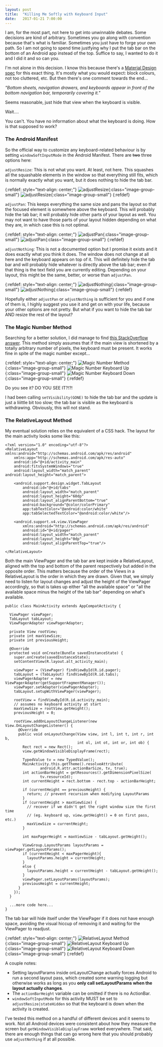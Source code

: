 ```yaml
---
layout: post
title:  "Killing Me Softly with Keyboard Input"
date:   2017-01-21 7:00:00
---
```


I am, for the most part, not here to get into unwinnable debates. Some decisions are kind of arbitrary. Sometimes you go along with convention because that's what is familiar. Sometimes you just have to forge your own path. So I am not going to spend time justfying why I put the tab bar on the bottom of an Android app instead of the top. Suffice to say, I wanted to do it and I did it and so can you.

<!--more-->

I'm not alone in this decision. I know this because there's a [Material Design spec](https://material.io/guidelines/components/bottom-navigation.html#bottom-navigation-specs) for this exact thing. It's mostly what you would expect: block colours, not too cluttered, etc. But then there's one comment towards the end...

*"Bottom sheets, navigation drawers, and keyboards appear in front of the bottom navigation bar, temporarily covering it."*

Seems reasonable, just hide that view when the keyboard is visible.

Wait....

You can't. You have no information about what the keyboard is doing. How is that supposed to work?

### The Android Manifest

So the official way to customize any keyboard-related behaviour is by setting `windowSoftInputMode` in the Android Manifest. There are ~~two~~ three options here:

`adjustResize`: This is not what you want. At least, not here. This squashes all the squashable elements in the window so that everything still fits, which is normally exactly what you want, but it does nothing to hide the tab bar.

{:refdef: style="text-align: center;"}
![adjustResize](/assets/20170122/adjustResize1.gif){:class="image-group-small"}
![adjustResize](/assets/20170122/adjustResize2.gif){:class="image-group-small"}
{:refdef}

`adjustPan`: This keeps everything the same size and pans the layout so that the focused element is somewhere above the keyboard. This will probably hide the tab bar; it will probably hide other parts of your layout as well. You may not want to have those parts of your layout hidden depending on what they are, in which case this is not optimal. 

{:refdef: style="text-align: center;"}
![adjustPan](/assets/20170122/adjustPan1.gif){:class="image-group-small"}
![adjustPan](/assets/20170122/adjustPan2.gif){:class="image-group-small"}
{:refdef}

`adjustNothing`: This is not a documented option but I promise it exists and it does exactly what you think it does. The window does not change at all here and the keyboard appears on top of it. This will definitely hide the tab bar and will probably hide whatever is directly above the tab bar; even if that thing is the text field you are currently editing. Depending on your layout, this might be the same, better, or worse than `adjustPan`.

{:refdef: style="text-align: center;"}
![adjustNothing](/assets/20170122/adjustNothing1.gif){:class="image-group-small"}
![adjustNothing](/assets/20170122/adjustNothing2.gif){:class="image-group-small"}
{:refdef}

Hopefully either `adjustPan` or `adjustNothing` is sufficient for you and if one of them is, I highly suggest you use it and get on with your life, because your other options are not pretty. But what if you want to hide the tab bar AND resize the rest of the layout?

### The Magic Number Method
Searching for a better solution, I did manage to find [this StackOverflow answer](http://stackoverflow.com/a/4737265). This method simply assumes that if the main view is shortened by a totally arbitrary number of pixels, the keyboard must be present. It works fine in spite of the magic number except...

{:refdef: style="text-align: center;"}
![Magic Number Method](/assets/20170122/magicNumber1.gif){:class="image-group-small"}
![Magic Number Keyboard Up](/assets/20170122/mnscreenup.gif){:class="image-group-small"}
![Magic Number Keyboard Down](/assets/20170122/mnscreendown.gif){:class="image-group-small"}
{:refdef}

Do you see it? DO YOU SEE IT?!?!

I had been calling `setVisibility(GONE)` to hide the tab bar and the update is just a liiittle bit too slow; the tab bar is visible as the keyboard is withdrawing. Obviously, this will not stand.

### The RelativeLayout Method

My eventual solution relies on the equivalent of a CSS hack. The layout for the main activity looks some like this:

	<?xml version="1.0" encoding="utf-8"?>
	<RelativeLayout xmlns:android="http://schemas.android.com/apk/res/android"
	    xmlns:app="http://schemas.android.com/apk/res-auto"
	    android:id="@+id/activity_main"
	    android:fitsSystemWindows="true"
	    android:layout_width="match_parent" android:layout_height="match_parent">

	    <android.support.design.widget.TabLayout
	        android:id="@+id/tabs"
	        android:layout_width="match_parent"
	        android:layout_height="60dp"
	        android:layout_alignParentBottom="true"
	        android:background="@color/colorPrimary"
	        app:tabTextColor="@android:color/white"
	        app:tabSelectedTextColor="@android:color/white"/>

	    <android.support.v4.view.ViewPager
	        xmlns:android="http://schemas.android.com/apk/res/android"
	        android:id="@+id/pager"
	        android:layout_width="match_parent"
	        android:layout_height="0dp"
	        android:layout_alignParentTop="true"/>

	</RelativeLayout>

Both the main ViewPager and the tab bar are kept inside a RelativeLayout, aligned with the top and bottom of the parent respectively but added in the opposite order. This matters because the order of the Views in a RelativeLayout is the order in which they are drawn. Given that, we simply need to listen for layout changes and adjust the height of the ViewPager accordingly, so that is takes up either "all the available space" or "all the available space minus the height of the tab bar" depending on what's available.

	public class MainActivity extends AppCompatActivity {

	  ViewPager viewPager;
	  TabLayout tabLayout;
	  ViewPagerAdapter viewPagerAdapter;

	  private View rootView;
	  private int maxViewSize;
	  private int previousHeight;

	  @Override
	  protected void onCreate(Bundle savedInstanceState) {
	    super.onCreate(savedInstanceState);
	    setContentView(R.layout.alt_activity_main);

	    viewPager = (ViewPager) findViewById(R.id.pager);
	    tabLayout = (TabLayout) findViewById(R.id.tabs);
	    viewPagerAdapter = new ViewPagerAdapter(getSupportFragmentManager());
	    viewPager.setAdapter(viewPagerAdapter);
	    tabLayout.setupWithViewPager(viewPager);

	    rootView = findViewById(R.id.activity_main);
	    // assumes no keyboard activity at start
	    maxViewSize = rootView.getHeight();
	    previousHeight = 0;

	    rootView.addOnLayoutChangeListener(new View.OnLayoutChangeListener() {
	      @Override
	      public void onLayoutChange(View view, int l, int t, int r, int b,
	                                 int ol, int ot, int or, int ob) {
	        Rect rect = new Rect();
	        view.getWindowVisibleDisplayFrame(rect);

	        TypedValue tv = new TypedValue();
	        MainActivity.this.getTheme().resolveAttribute(
	                android.R.attr.actionBarSize, tv, true);
	        int actionBarHeight = getResources().getDimensionPixelSize(
	                tv.resourceId);
	        int currentHeight = rect.bottom - rect.top - actionBarHeight;

	        if (currentHeight == previousHeight) {
	          return; // prevent recursion when modifying LayoutParams
	        }
	        if (currentHeight > maxViewSize) {
	          // recover if we didn't get the right window size the first time
	          // (eg. keyboard up, view.getHeight() = 0 on first pass, etc.)
	          maxViewSize = currentHeight;
	        }

	        int maxPagerHeight = maxViewSize - tabLayout.getHeight();

	        ViewGroup.LayoutParams layoutParams = viewPager.getLayoutParams();
	        if (currentHeight < maxPagerHeight){
	          layoutParams.height = currentHeight;
	        }
	        else {
	          layoutParams.height = currentHeight - tabLayout.getHeight();
	        }
	        viewPager.setLayoutParams(layoutParams);
	        previousHeight = currentHeight;
	      }
	    });
	  }

	  ...more code here...
	}

The tab bar will hide itself under the ViewPager if it does not have enough space, avoiding the visual hiccup of removing it and waiting for the ViewPager to readjust. 

{:refdef: style="text-align: center;"}
![RelativeLayout Method](/assets/20170122/hack1.gif){:class="image-group-small"}
![RelativeLayout Keyboard Up](/assets/20170122/hackscreenup.gif){:class="image-group-small"}
![RelativeLayout Keyboard Down](/assets/20170122/hackscreendown.gif){:class="image-group-small"}
{:refdef}

A couple notes:
 - Setting layoutParams inside onLayoutChange actually forces Android to run a second layout pass, which created some warning logging but otherwise works as long as you **only call setLayoutParams when the layout actually changes**.
 - The `actionBarHeight` variable can be omitted if there is no ActionBar. 
 - `windowSoftInputMode` for this activity MUST be set to `adjustResize|stateHidden` so that the keyboard is down when the activity is created.

I've tested this method on a handful of different devices and it seems to work. Not all Android devices were consistent about how they measure the screen but `getWindowVisibleDisplayFrame` worked everywhere. That said, there are enough things that can go wrong here that you should probably use `adjustNothing` if at all possible.